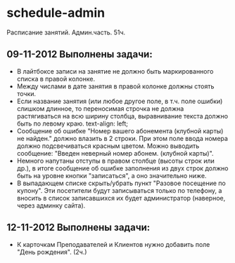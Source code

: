 schedule-admin
==============

Расписание занятий. Админ.часть. 51ч.

09-11-2012 Выполнены задачи:
----------------------------
* В лайтбоксе записи на занятие не должно быть маркированного списка в правой колонке.
* Между числами в дате занятия в правой колонке должны стоять точки.
* Если название занятия (или любое другое поле, в т.ч. поле ошибки) слишком длинное, то переносимая строчка не должна растягиваться на всю ширину столбца, выравнивание текста должно быть по левому краю. text-align: left;
* Сообщение об ошибке "Номер вашего абонемента (клубной карты) не найден." должно влазить в 2 строки. При этом поле ввода номера должно подсвечиваться красным цветом. Можно выводить сообщение: "Введен неверный номер абонем. (клубной карты)".
* Немного напутаны отступы в правом столбце (высоты строк или др.), в итоге сообщение об ошибке заполнения из двух строк должно быть на уровне кнопки "записаться", а оно значительно ниже.
* В выпадающем списке скрыть/убрать пункт "Разовое посещение по купону". Эти посетители будут записываться только по телефону, а вносить в список записавшихся их будет администратор (наверное, через админку сайта).

12-11-2012 Выполнены задачи:
----------------------------
* К карточкам Преподавателей и Клиентов нужно добавить поле "День рождения". (2ч.)
